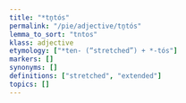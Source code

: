 ```yaml
---
title: "*tn̥tós"
permalink: "/pie/adjective/tn̥tós"
lemma_to_sort: "tntos"
klass: adjective
etymology: ["*ten- (“stretched”) +‎ *-tós"]
markers: []
synonyms: []
definitions: ["stretched", "extended"]
topics: []
---
```

